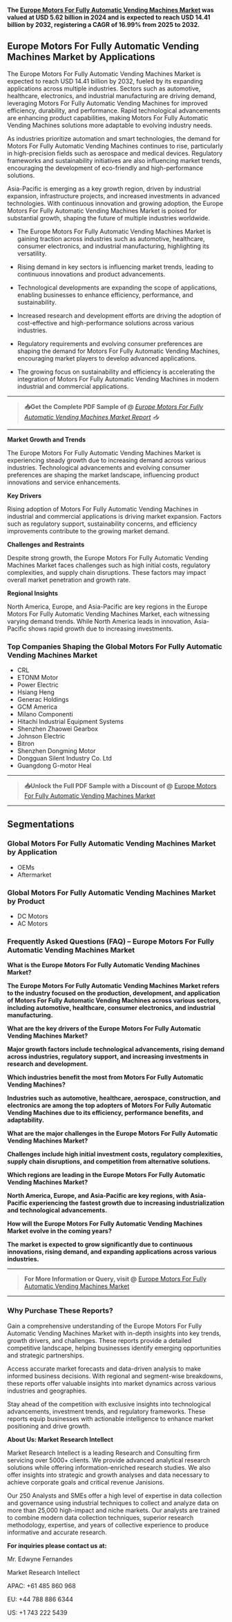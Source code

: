 <p><strong>The <a href="https://www.marketresearchintellect.com/download-sample/?rid=266250&amp;utm_source=Pulse-April-Europe&amp;utm_medium=852">Europe Motors For Fully Automatic Vending Machines Market</a> was valued at USD 5.62 billion in 2024 and is expected to reach USD 14.41 billion by 2032, registering a CAGR of 16.99% from 2025 to 2032.</strong></p><h2>Europe Motors For Fully Automatic Vending Machines Market by Applications&nbsp;</h2><p><p>The Europe Motors For Fully Automatic Vending Machines Market is expected to reach USD 14.41 billion by 2032, fueled by its expanding applications across multiple industries. Sectors such as automotive, healthcare, electronics, and industrial manufacturing are driving demand, leveraging Motors For Fully Automatic Vending Machines for improved efficiency, durability, and performance. Rapid technological advancements are enhancing product capabilities, making Motors For Fully Automatic Vending Machines solutions more adaptable to evolving industry needs.</p><p>As industries prioritize automation and smart technologies, the demand for Motors For Fully Automatic Vending Machines continues to rise, particularly in high-precision fields such as aerospace and medical devices. Regulatory frameworks and sustainability initiatives are also influencing market trends, encouraging the development of eco-friendly and high-performance solutions.</p><p>Asia-Pacific is emerging as a key growth region, driven by industrial expansion, infrastructure projects, and increased investments in advanced technologies. With continuous innovation and growing adoption, the Europe Motors For Fully Automatic Vending Machines Market is poised for substantial growth, shaping the future of multiple industries worldwide.</p></p><ul><li><p>The Europe Motors For Fully Automatic Vending Machines Market is gaining traction across industries such as automotive, healthcare, consumer electronics, and industrial manufacturing, highlighting its versatility.</p></li><li><p>Rising demand in key sectors is influencing market trends, leading to continuous innovations and product advancements.</p></li><li><p>Technological developments are expanding the scope of applications, enabling businesses to enhance efficiency, performance, and sustainability.</p></li><li><p>Increased research and development efforts are driving the adoption of cost-effective and high-performance solutions across various industries.</p></li><li><p>Regulatory requirements and evolving consumer preferences are shaping the demand for Motors For Fully Automatic Vending Machines, encouraging market players to develop advanced applications.</p></li><li><p>The growing focus on sustainability and efficiency is accelerating the integration of Motors For Fully Automatic Vending Machines in modern industrial and commercial applications.</p></li></ul><hr /><blockquote><p><strong><span class="font-[700]">📥Get the Complete PDF Sample of @ </span></strong><em><span class="font-[700]"><a href="https://www.marketresearchintellect.com/download-sample/?rid=266250&amp;utm_source=Pulse-April-Europe&amp;utm_medium=852" target="_blank" data-tracking-control-name="article-ssr-frontend-pulse_little-text-block" data-tracking-will-navigate="" data-test-link="">Europe Motors For Fully Automatic Vending Machines Market Report</a>&nbsp;📥</span></em></p></blockquote><hr /><p class="" data-start="77" data-end="360"><strong data-start="77" data-end="105">Market Growth and Trends</strong></p><p class="" data-start="77" data-end="360">The Europe Motors For Fully Automatic Vending Machines Market is experiencing steady growth due to increasing demand across various industries. Technological advancements and evolving consumer preferences are shaping the market landscape, influencing product innovations and service enhancements.</p><p class="" data-start="362" data-end="606"><strong data-start="362" data-end="377">Key Drivers</strong></p><p class="" data-start="362" data-end="606">Rising adoption of Motors For Fully Automatic Vending Machines in industrial and commercial applications is driving market expansion. Factors such as regulatory support, sustainability concerns, and efficiency improvements contribute to the growing market demand.</p><p class="" data-start="608" data-end="849"><strong data-start="608" data-end="637">Challenges and Restraints</strong></p><p class="" data-start="608" data-end="849">Despite strong growth, the Europe Motors For Fully Automatic Vending Machines Market faces challenges such as high initial costs, regulatory complexities, and supply chain disruptions. These factors may impact overall market penetration and growth rate.</p><p class="" data-start="851" data-end="1095"><strong data-start="851" data-end="872">Regional Insights</strong></p><p class="" data-start="851" data-end="1095">North America, Europe, and Asia-Pacific are key regions in the Europe Motors For Fully Automatic Vending Machines Market, each witnessing varying demand trends. While North America leads in innovation, Asia-Pacific shows rapid growth due to increasing investments.</p><p><h3>Top Companies Shaping the Global Motors For Fully Automatic Vending Machines Market </h3><ul><li>CRL</li><li>ETONM Motor</li><li>Power Electric</li><li>Hsiang Heng</li><li>Generac Holdings</li><li>GCM America</li><li>Milano Componenti</li><li>Hitachi Industrial Equipment Systems</li><li>Shenzhen Zhaowei Gearbox</li><li>Johnson Electric</li><li>Bitron</li><li>Shenzhen Dongming Motor</li><li>Dongguan Silent Industry Co. Ltd</li><li>Guangdong G-motor Heal</li></ul></p><hr /><blockquote><p><strong>📥Unlock the Full PDF Sample with a Discount of @</strong> <a href="https://www.marketresearchintellect.com/ask-for-discount/?rid=266250&amp;utm_source=Pulse-April-Europe&amp;utm_medium=852">Europe Motors For Fully Automatic Vending Machines Market</a></p></blockquote><hr /><p><h2>Segmentations</h2><h3>Global Motors For Fully Automatic Vending Machines Market by Application</h3><ul><li>OEMs</li><li>Aftermarket</li></ul><h3>Global Motors For Fully Automatic Vending Machines Market by Product</h3><ul><li>DC Motors</li><li>AC Motors</li></ul></p><h3><strong>Frequently Asked Questions (FAQ) &ndash; Europe Motors For Fully Automatic Vending Machines Market</strong></h3><p><strong>What is the Europe Motors For Fully Automatic Vending Machines Market?</strong></p><p><strong>The Europe Motors For Fully Automatic Vending Machines Market refers to the industry focused on the production, development, and application of Motors For Fully Automatic Vending Machines across various sectors, including automotive, healthcare, consumer electronics, and industrial manufacturing.</strong></p><p><strong>What are the key drivers of the Europe Motors For Fully Automatic Vending Machines Market?</strong></p><p><strong>Major growth factors include technological advancements, rising demand across industries, regulatory support, and increasing investments in research and development.</strong></p><p><strong>Which industries benefit the most from Motors For Fully Automatic Vending Machines?</strong></p><p><strong>Industries such as automotive, healthcare, aerospace, construction, and electronics are among the top adopters of Motors For Fully Automatic Vending Machines due to its efficiency, performance benefits, and adaptability.</strong></p><p><strong>What are the major challenges in the Europe Motors For Fully Automatic Vending Machines Market?</strong></p><p><strong>Challenges include high initial investment costs, regulatory complexities, supply chain disruptions, and competition from alternative solutions.</strong></p><p><strong>Which regions are leading in the Europe Motors For Fully Automatic Vending Machines Market?</strong></p><p><strong>North America, Europe, and Asia-Pacific are key regions, with Asia-Pacific experiencing the fastest growth due to increasing industrialization and technological advancements.</strong></p><p><strong>How will the Europe Motors For Fully Automatic Vending Machines Market evolve in the coming years?</strong></p><p><strong>The market is expected to grow significantly due to continuous innovations, rising demand, and expanding applications across various industries.</strong></p><hr /><blockquote><p><span class="font-[700]"><strong>For More Information or Query, visit&nbsp;@</strong>&nbsp;</span><span class="font-[700]"><a href="https://www.marketresearchintellect.com/product/global-motors-for-fully-automatic-vending-machines-market-size-and-forecast/?utm_source=Linkedin&utm_medium=852" target="_blank" data-tracking-control-name="article-ssr-frontend-pulse_little-text-block" data-tracking-will-navigate="" data-test-link="">Europe Motors For Fully Automatic Vending Machines Market</a></span></p></blockquote><hr /><h3><strong data-start="0" data-end="31">Why Purchase These Reports?</strong></h3><p class="" data-start="35" data-end="297">Gain a comprehensive understanding of the Europe Motors For Fully Automatic Vending Machines Market with in-depth insights into key trends, growth drivers, and challenges. These reports provide a detailed competitive landscape, helping businesses identify emerging opportunities and strategic partnerships.</p><p class="" data-start="299" data-end="540">Access accurate market forecasts and data-driven analysis to make informed business decisions. With regional and segment-wise breakdowns, these reports offer valuable insights into market dynamics across various industries and geographies.</p><p class="" data-start="542" data-end="784">Stay ahead of the competition with exclusive insights into technological advancements, investment trends, and regulatory frameworks. These reports equip businesses with actionable intelligence to enhance market positioning and drive growth.</p><p><strong><span class="font-[700]">About Us: Market Research Intellect</span></strong></p><p><span class="">Market Research Intellect is a leading Research and Consulting firm servicing over 5000+ clients. We provide advanced analytical research solutions while offering information-enriched research studies.&nbsp;</span>We also offer insights into strategic and growth analyses and data necessary to achieve corporate goals and critical revenue Janisions.</p><p><span class="">Our 250 Analysts and SMEs offer a high level of expertise in data collection and governance using industrial techniques to collect and analyze data on more than 25,000 high-impact and niche markets. Our analysts are trained to combine modern data collection techniques, superior research methodology, expertise, and years of collective experience to produce informative and accurate research.</span></p><p><strong>For inquiries please contact us at:</strong></p><p>Mr. Edwyne Fernandes</p><p>Market Research Intellect</p><p>APAC: +61 485 860 968</p><p>EU: +44 788 886 6344</p><p>US: +1 743 222 5439</p>